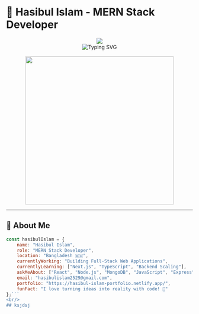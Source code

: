 # 📄 Hasibul Islam - MERN Stack Developer

<div align="center">
  <img src="https://capsule-render.vercel.app/api?type=waving&color=0:E1EAFC,100:F6D5F7&height=200&section=header&text=Hasibul%20Islam&fontSize=40&fontColor=fff&animation=fadeIn&fontAlignY=38&desc=MERN%20Stack%20Developer%20|%20Frontend%20Enthusiast&descAlignY=51&descAlign=62"/>
</div>

<div align="center">
  <img src="https://readme-typing-svg.herokuapp.com?font=Fira+Code&weight=600&size=28&duration=4000&pause=1000&color=2196F3&center=true&vCenter=true&multiline=true&width=600&height=100&lines=👋+Hi+there!+I'm+Hasibul+Islam;MERN+Stack+Developer+💻;" alt="Typing SVG" />
</div>

<br/>

<div align="center">
  <img src="https://media0.giphy.com/media/v1.Y2lkPTc5MGI3NjExbzNuZzZ2YmJpenVkdGkwMXBzdmkxMTNsZnhjazdsOGdkZTFlbXpmZiZlcD12MV9pbnRlcm5hbF9naWZfYnlfaWQmY3Q9Zw/qgQUggAC3Pfv687qPC/giphy.gif" width="400">
</div>

---

## 🚀 About Me

```javascript
const hasibulIslam = {
    name: "Hasibul Islam",
    role: "MERN Stack Developer",
    location: "Bangladesh 🇧🇩",
    currentlyWorking: "Building Full-Stack Web Applications",
    currentlyLearning: ["Next.js", "TypeScript", "Backend Scaling"],
    askMeAbout: ["React", "Node.js", "MongoDB", "JavaScript", "Express"],
    email: "hasibulislam2529@gmail.com",
    portfolio: "https://hasibul-islam-portfolio.netlify.app/",
    funFact: "I love turning ideas into reality with code! 🚀"
};```
<br/>
## ksjdsj


























